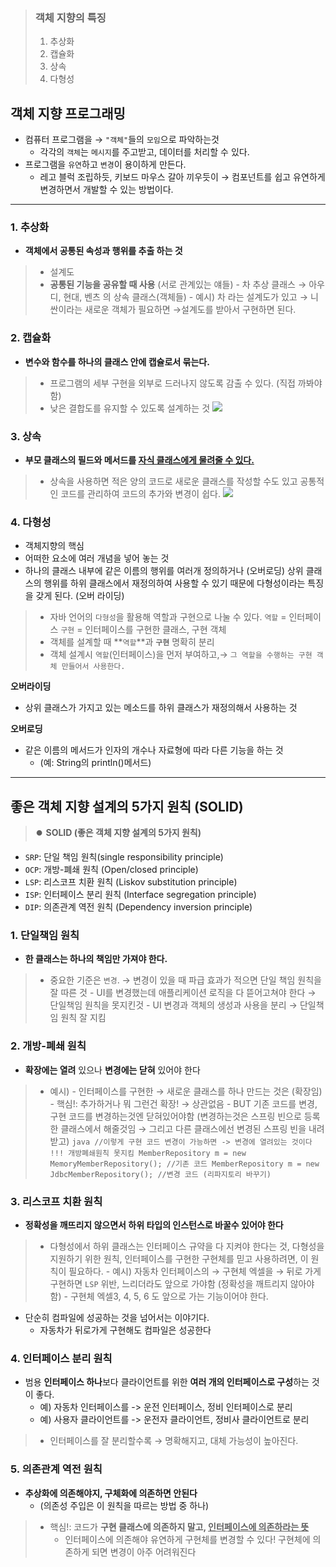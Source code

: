 >### 객체 지향의 특징
>1. 추상화
>2. 캡슐화
>3. 상속
>4. 다형성

## **객체 지향 프로그래밍**
- 컴퓨터 프로그램을 →  `"객체"`들의 `모임`으로 파악하는것
    - 각각의 `객체`는 `메시지`를 주고받고, 데이터를 처리할 수 있다. 
 - 프로그램을 `유연`하고 `변경`이 용이하게 만든다.
    - 레고 블럭 조립하듯, 키보드 마우스 갈아 끼우듯이 → 컴포넌트를 쉽고 유연하게 변경하면서 개발할 수 있는 방법이다.

-----

### 1. 추상화

- **객체에서 공통된 속성과 행위를 추출 하는 것**
>- 설계도
>- **공통된 기능을 공유할 때 사용** (서로 관계있는 얘들)
    - 차 추상 클래스 → 아우디, 현대, 벤츠 의 상속 클래스(객체들)
    - 예시) 차 라는 설계도가 있고 → 니싼이라는 새로운 객체가 필요하면 →설계도를 받아서 구현하면 된다.

### 2. 캡슐화

- **변수와 함수를 하나의 클래스 안에 캡슐로서 묶는다.**
>- 프로그램의 세부 구현을 외부로 드러나지 않도록 감출 수 있다. (직접 까봐야함)
>- 낮은 결합도를 유지할 수 있도록 설계하는 것
![](https://velog.velcdn.com/images/siontext/post/84653fa4-e9ab-4e6b-85f6-0b2973def945/image.png)

### 3. 상속

- **부모 클래스의 필드와 메서드를 <u/>자식 클래스에게 물려줄 수 있다.**</u>
>- 상속을 사용하면 적은 양의 코드로 새로운 클래스를 작성할 수도 있고 공통적인 코드를 관리하여 코드의 추가와 변경이 쉽다.
![](https://velog.velcdn.com/images/siontext/post/4d344a61-ffc6-4d8e-a86e-02e77714e1da/image.png)

### 4. 다형성

- 객체지향의 핵심
- 어떠한 요소에 여러 개념을 넣어 놓는 것
- 하나의 클래스 내부에 같은 이름의 행위를 여러개 정의하거나 (오버로딩)
상위 클래스의 행위를 하위 클래스에서 재정의하여 사용할 수 있기 때문에 다형성이라는 특징을 갖게 된다. (오버 라이딩)

 

>- 자바 언어의 `다형성`을 활용해 역할과 구현으로 나눌 수 있다.
>`역할` = 인터페이스
>`구현` = 인터페이스를 구현한 클래스, 구현 객체
>- 객체를 설계할 때 **`역할`**과 **`구현`** 명확히 분리
>- 객체 설계시 `역할`(인터페이스)을 먼저 부여하고,→ `그 역할을 수행하는 구현 객체 만들어서 사용한다.`

**오버라이딩**

- 상위 클래스가 가지고 있는 메소드를 하위 클래스가 재정의해서 사용하는 것

**오버로딩**

- 같은 이름의 메서드가 인자의 개수나 자료형에 따라 다른 기능을 하는 것
    - (예: String의 println()메서드)
    
-------

## 좋은 객체 지향 설계의 5가지 원칙 (SOLID)


>⏺️ **SOLID (좋은 객체 지향 설계의 5가지 원칙)**
- `SRP`: 단일 책임 원칙(single responsibility principle)
- `OCP`: 개방-폐쇄 원칙 (Open/closed principle)
- `LSP`: 리스코프 치환 원칙 (Liskov substitution principle)
- `ISP`: 인터페이스 분리 원칙 (Interface segregation principle)
- `DIP`: 의존관계 역전 원칙 (Dependency inversion principle)

### 1. 단일책임 원칙

- **한 클래스는 하나의 책임만 가져야 한다.**
>- 중요한 기준은 `변경`. → 변경이 있을 때 파급 효과가 적으면 단일 책임 원칙을 잘 따른 것
    - UI를 변경했는데 애플리케이션 로직을 다 뜯어고쳐야 한다 → 단일책임 원칙을 못지킨것 
    - UI 변경과 객체의 생성과 사용을 분리 → 단일책임 원칙 잘 지킴

### 2. 개방-폐쇄 원칙
- **확장에는 열려** 있으나 **변경에는 닫혀** 있어야 한다
>    - 예시)
    - 인터페이스를 구현한 → 새로운 클래스를 하나 만드는 것은 (확장임)
    - 핵심!: 추가하거나 뭐 그런건 확장! → 상관없음
    - BUT 기존 코드를 변경, 구현 코드를 변경하는것엔 닫혀있어야함 
    (변경하는것은 스프링 빈으로 등록한 클래스에서 해줄것임 → 그리고 다른 클래스에선 변경된 스프링 빈을 내려받고)
    ```java
    //이렇게 구현 코드 변경이 가능하면 -> 변경에 열려있는 것이다 !!! 개방폐쇄원칙 못지킴
    MemberRepository m = new MemoryMemberRepository(); //기존 코드
    MemberRepository m = new JdbcMemberRepository(); //변경 코드 (리파지토리 바꾸기)
    ```
    
### **3. 리스코프 치환 원칙**

- **정확성을 깨뜨리지 않으면서 하위 타입의 인스턴스로 바꿀수 있어야 한다**
>- 다형성에서 하위 클래스는 인터페이스 규약을 다 지켜야 한다는 것, 다형성을 지원하기 위한 원칙, 인터페이스를 구현한 구현체를 믿고 사용하려면, 이 원칙이 필요하다.
    - 예시) 자동차 인터페이스의 → 구현체 엑셀을 → 뒤로 가게 구현하면 `LSP` 위반, 느리더라도 앞으로 가야함 (정확성을 깨트리지 않아야함)
    - 구현체 엑셀3, 4, 5, 6 도 앞으로 가는 기능이어야 한다.
- 단순히 컴파일에 성공하는 것을 넘어서는 이야기다.
    - 자동차가 뒤로가게 구현해도 컴파일은 성공한다
    

### **4. 인터페이스 분리 원칙**

- 범용 **인터페이스 하나**보다 클라이언트를 위한 **여러 개의 인터페이스로 구성**하는 것이 좋다.
    - 예) 자동차 인터페이스를 -> 운전 인터페이스, 정비 인터페이스로 분리
    - 예) 사용자 클라이언트를 -> 운전자 클라이언트, 정비사 클라이언트로 분리

>- 인터페이스를 잘 분리할수록 → 명확해지고, 대체 가능성이 높아진다.


### **5. 의존관계 역전 원칙**

- **추상화에 의존해야지, 구체화에 의존하면 안된다**
   - (의존성 주입은 이 원칙을 따르는 방법 중 하나)

>- 핵심!: 코드가 **구현 클래스에 의존하지 말고, <u/>인터페이스에 의존하라는 뜻</u>**
>    - 인터페이스에 의존해야 유연하게 구현체를 변경할 수 있다! 구현체에 의존하게 되면 변경이 아주 어려워진다
